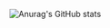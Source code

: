 ![Anurag's GitHub stats](https://github-readme-stats.vercel.app/api?username=PurplePegasuss&show_icons=true&theme=white)
